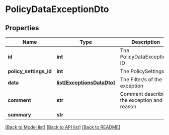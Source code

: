 # PolicyDataExceptionDto

## Properties
Name | Type | Description | Notes
------------ | ------------- | ------------- | -------------
**id** | **int** | The PolicyDataExceptions ID | [optional] 
**policy_settings_id** | **int** | The PolicySettings ID | [optional] 
**data** | [**list[ExceptionsDataDto]**](ExceptionsDataDto.md) | The Filter/s of the exception | [optional] 
**comment** | **str** | Comment describing the exception and its reason | [optional] 
**summary** | **str** |  | 

[[Back to Model list]](../README.md#documentation-for-models) [[Back to API list]](../README.md#documentation-for-api-endpoints) [[Back to README]](../README.md)

